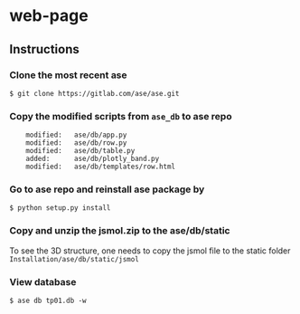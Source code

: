 # web-page

## Instructions
### Clone the most recent ase
```
$ git clone https://gitlab.com/ase/ase.git
```

### Copy the modified scripts from `ase_db` to ase repo
```
	modified:   ase/db/app.py
	modified:   ase/db/row.py
	modified:   ase/db/table.py
	added:      ase/db/plotly_band.py
	modified:   ase/db/templates/row.html
```

### Go to ase repo and reinstall ase package by
```
$ python setup.py install
```

### Copy and unzip the jsmol.zip to the ase/db/static
To see the 3D structure, one needs to copy the jsmol file to the static folder `Installation/ase/db/static/jsmol`

### View database

```
$ ase db tp01.db -w
```
